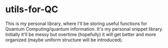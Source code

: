 # utils-for-QC

This is my personal library, where I'll be storing useful functions for Quantum Computing/quantum information. It's my personal snippet library. Initially it'll be messy but overtime (hopefully) it will get better and more organized (maybe uniform structure will be introduced).